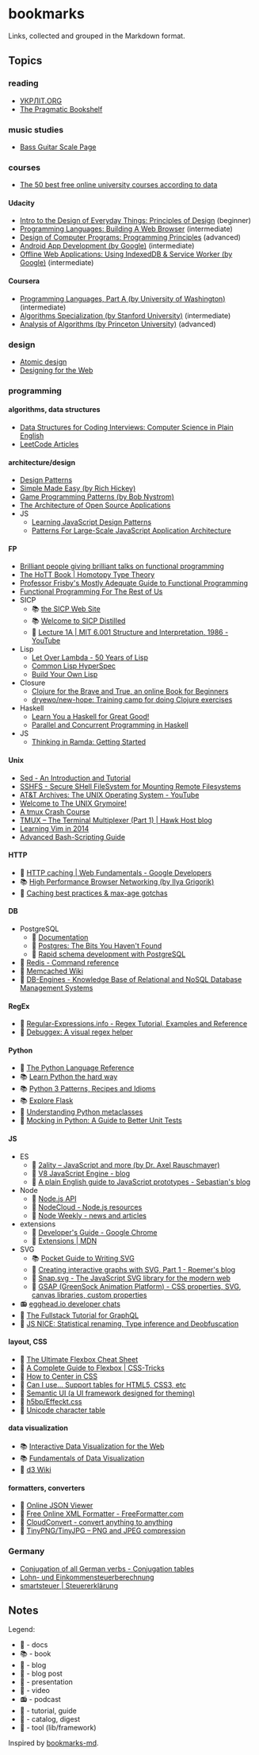 # bookmarks

Links, collected and grouped in the Markdown format.

## Topics

### reading

* [УКРЛІТ.ORG](http://ukrlit.org)
* [The Pragmatic Bookshelf](https://pragprog.com)

### music studies

* [Bass Guitar Scale Page](http://www.angelfire.com/id/bass)

### courses

* [The 50 best free online university courses according to data](https://medium.freecodecamp.org/the-data-dont-lie-here-are-the-50-best-free-online-university-courses-of-all-time-b2d9a64edfac)

#### Udacity

* [Intro to the Design of Everyday Things: Principles of Design](https://eu.udacity.com/course/intro-to-the-design-of-everyday-things--design101) (beginner)
* [Programming Languages: Building A Web Browser](https://eu.udacity.com/course/programming-languages--cs262) (intermediate)
* [Design of Computer Programs: Programming Principles](https://eu.udacity.com/course/design-of-computer-programs--cs212) (advanced)
* [Android App Development (by Google)](https://eu.udacity.com/course/new-android-fundamentals--ud851) (intermediate)
* [Offline Web Applications: Using IndexedDB & Service Worker (by Google)](https://eu.udacity.com/course/offline-web-applications--ud899) (intermediate)

#### Coursera

* [Programming Languages, Part A (by University of Washington)](https://www.coursera.org/learn/programming-languages) (intermediate)
* [Algorithms Specialization (by Stanford University)](https://www.coursera.org/specializations/algorithms) (intermediate)
* [Analysis of Algorithms (by Princeton University)](https://www.coursera.org/learn/analysis-of-algorithms) (advanced)

### design

* [Atomic design](http://bradfrost.com/blog/post/atomic-web-design)
* [Designing for the Web](https://www.designingfortheweb.co.uk)

### programming

#### algorithms, data structures

* [Data Structures for Coding Interviews: Computer Science in Plain English](https://www.interviewcake.com/article/python/data-structures-coding-interview)
* [LeetCode Articles](https://leetcode.com/articles)

#### architecture/design

* [Design Patterns](http://sourcemaking.com/design_patterns)
* [Simple Made Easy (by Rich Hickey)](http://www.infoq.com/presentations/Simple-Made-Easy)
* [Game Programming Patterns (by Bob Nystrom)](https://gameprogrammingpatterns.com/contents.html)
* [The Architecture of Open Source Applications](http://aosabook.org/en/index.html)
* JS
  * [Learning JavaScript Design Patterns](http://addyosmani.com/resources/essentialjsdesignpatterns/book/#detailmvcmvp)
  * [Patterns For Large-Scale JavaScript Application Architecture](http://addyosmani.com/largescalejavascript)

#### FP

* [Brilliant people giving brilliant talks on functional programming](http://functionaltalks.org)
* [The HoTT Book | Homotopy Type Theory](http://homotopytypetheory.org/book)
* [Professor Frisby's Mostly Adequate Guide to Functional Programming](https://mostly-adequate.gitbooks.io/mostly-adequate-guide)
* [Functional Programming For The Rest of Us](http://www.defmacro.org/2006/06/19/fp.html)
* SICP
  * :books: [the SICP Web Site](http://mitpress.mit.edu/sicp)
  * :books: [Welcome to SICP Distilled](http://www.sicpdistilled.com)
  * :movie_camera: [Lecture 1A | MIT 6.001 Structure and Interpretation, 1986 - YouTube](https://www.youtube.com/watch?v=2Op3QLzMgSY&list=PLB745DA2483BEE9C4)
* Lisp
  * [Let Over Lambda - 50 Years of Lisp](http://letoverlambda.com)
  * [Common Lisp HyperSpec](http://www.lispworks.com/documentation/HyperSpec/Front)
  * [Build Your Own Lisp](http://www.buildyourownlisp.com/contents)
* Closure
  * [Clojure for the Brave and True, an online Book for Beginners](http://www.braveclojure.com)
  * [dryewo/new-hope: Training camp for doing Clojure exercises](https://github.com/dryewo/new-hope)
* Haskell
  * [Learn You a Haskell for Great Good!](http://learnyouahaskell.com/chapters)
  * [Parallel and Concurrent Programming in Haskell](http://chimera.labs.oreilly.com/books/1230000000929/index.html)
* JS
  * [Thinking in Ramda: Getting Started](http://randycoulman.com/blog/2016/05/24/thinking-in-ramda-getting-started)

#### Unix

* [Sed - An Introduction and Tutorial](http://www.grymoire.com/Unix/Sed.html)
* [SSHFS - Secure SHell FileSystem for Mounting Remote Filesystems](http://www.tecmint.com/sshfs-secure-shell-filesystem-for-mounting-remote-linux-filesystems)
* [AT&T Archives: The UNIX Operating System - YouTube](https://www.youtube.com/watch?v=tc4ROCJYbm0)
* [Welcome to The UNIX Grymoire!](http://www.grymoire.com/Unix)
* [A tmux Crash Course](http://robots.thoughtbot.com/a-tmux-crash-course)
* [TMUX – The Terminal Multiplexer (Part 1) | Hawk Host blog](http://blog.hawkhost.com/2010/06/28/tmux-the-terminal-multiplexer)
* [Learning Vim in 2014](http://benmccormick.org/learning-vim-in-2014)
* [Advanced Bash-Scripting Guide](http://tldp.org/LDP/abs/html)

#### HTTP

* :blue_book: [HTTP caching | Web Fundamentals - Google Developers](https://developers.google.com/web/fundamentals/performance/optimizing-content-efficiency/http-caching)
* :books: [High Performance Browser Networking (by Ilya Grigorik)](https://hpbn.co)
* :memo: [Caching best practices & max-age gotchas](https://jakearchibald.com/2016/caching-best-practices)

#### DB

* PostgreSQL
  * :blue_book: [Documentation](https://www.postgresql.org/docs/current/static)
  * :scroll: [Postgres: The Bits You Haven't Found](https://postgres-bits.herokuapp.com)
  * :scroll: [Rapid schema development with PostgreSQL](https://speakerdeck.com/andrewgodwin/rapid-schema-development-with-postgresql)
* :blue_book: [Redis - Command reference](https://redis.io/commands)
* :blue_book: [Memcached Wiki](https://github.com/memcached/memcached/wiki)
* :link: [DB-Engines - Knowledge Base of Relational and NoSQL Database Management Systems](http://db-engines.com/en)

#### RegEx

* :link: [Regular-Expressions.info - Regex Tutorial, Examples and Reference](https://www.regular-expressions.info)
* :wrench: [Debuggex: A visual regex helper](https://www.debuggex.com)

#### Python

* :blue_book: [The Python Language Reference](https://docs.python.org/3/reference)
* :books: [Learn Python the hard way](https://learnpythonthehardway.org/book)
* :books: [Python 3 Patterns, Recipes and Idioms](https://python-3-patterns-idioms-test.readthedocs.io/en/latest)
* :books: [Explore Flask](https://exploreflask.com/en/latest)
* :memo: [Understanding Python metaclasses](http://blog.ionelmc.ro/2015/02/09/understanding-python-metaclasses)
* :memo: [Mocking in Python: A Guide to Better Unit Tests](http://www.toptal.com/python/an-introduction-to-mocking-in-python)

#### JS

* ES
  * :notebook: [2ality – JavaScript and more (by Dr. Axel Rauschmayer)](http://2ality.com)
  * :notebook: [V8 JavaScript Engine - blog](https://v8project.blogspot.de)
  * :memo: [A plain English guide to JavaScript prototypes - Sebastian's blog](http://sporto.github.com/blog/2013/02/22/a-plain-english-guide-to-javascript-prototypes)
* Node
  * :blue_book: [Node.js API](https://nodejs.org/api)
  * :link: [NodeCloud - Node.js resources](https://www.nodecloud.org)
  * :link: [Node Weekly - news and articles](https://nodeweekly.com/issues)
* extensions
  * :blue_book: [Developer's Guide - Google Chrome](https://developer.chrome.com/extensions/devguide)
  * :blue_book: [Extensions | MDN](https://developer.mozilla.org/en/docs/Extensions)
* SVG
  * :books: [Pocket Guide to Writing SVG](http://svgpocketguide.com/book)
  * :newspaper: [Creating interactive graphs with SVG, Part 1 - Roemer's blog](http://rvlasveld.github.io/blog/2013/07/02/creating-interactive-graphs-with-svg-part-1)
  * :wrench: [Snap.svg - The JavaScript SVG library for the modern web](http://snapsvg.io)
  * :wrench: [GSAP (GreenSock Animation Platform) - CSS properties, SVG, canvas libraries, custom properties](https://github.com/greensock/GreenSock-JS)
* :radio: [egghead.io developer chats](https://egghead.simplecast.fm)
* :newspaper: [The Fullstack Tutorial for GraphQL](https://www.howtographql.com)
* :wrench: [JS NICE: Statistical renaming, Type inference and Deobfuscation](http://www.jsnice.org)

#### layout, CSS

* :newspaper: [The Ultimate Flexbox Cheat Sheet](http://www.sketchingwithcss.com/samplechapter/cheatsheet.html)
* :newspaper: [A Complete Guide to Flexbox | CSS-Tricks](http://css-tricks.com/snippets/css/a-guide-to-flexbox)
* :newspaper: [How to Center in CSS](http://howtocenterincss.com)
* :link: [Can I use... Support tables for HTML5, CSS3, etc](http://caniuse.com)
* :wrench: [Semantic UI (a UI framework designed for theming)](https://semantic-ui.com)
* :wrench: [h5bp/Effeckt.css](https://github.com/h5bp/Effeckt.css)
* :wrench: [Unicode character table](https://unicode-table.com/en)

#### data visualization

* :books: [Interactive Data Visualization for the Web](http://chimera.labs.oreilly.com/books/1230000000345/index.html)
* :books: [Fundamentals of Data Visualization](http://serialmentor.com/dataviz)
* :wrench: [d3 Wiki](https://github.com/mbostock/d3/wiki)

#### formatters, converters

* :wrench: [Online JSON Viewer](http://jsonviewer.stack.hu)
* :wrench: [Free Online XML Formatter - FreeFormatter.com](https://www.freeformatter.com/xml-formatter.html)
* :wrench: [CloudConvert - convert anything to anything](https://cloudconvert.org)
* :wrench: [TinyPNG/TinyJPG – PNG and JPEG compression](https://tinypng.com)

### Germany

* [Conjugation of all German verbs - Conjugation tables](http://www.verbformen.com)
* [Lohn- und Einkommensteuerberechnung](http://www.parmentier.de/steuer/steuer.htm?wagetax.htm)
* [smartsteuer | Steuererklärung](https://www.smartsteuer.de/online)

## Notes

Legend:

* :blue_book: - docs
* :books: - book
* :notebook: - blog
* :memo: - blog post
* :scroll: - presentation
* :movie_camera: - video
* :radio: - podcast
* :newspaper: - tutorial, guide
* :link: - catalog, digest
* :wrench: - tool (lib/framework)

Inspired by [bookmarks-md](https://github.com/valera-rozuvan/bookmarks-md).
